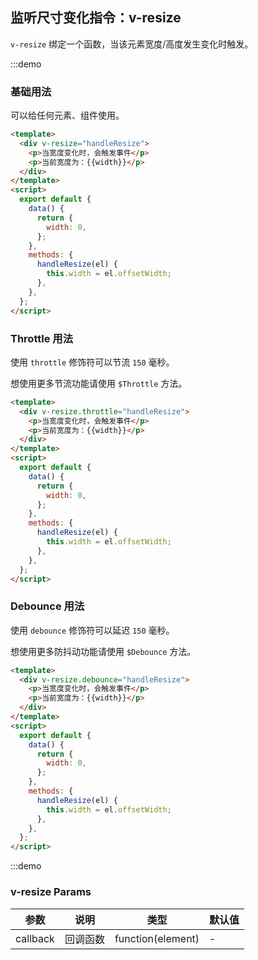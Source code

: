 ## 监听尺寸变化指令：v-resize

`v-resize` 绑定一个函数，当该元素宽度/高度发生变化时触发。

:::demo

### 基础用法

可以给任何元素、组件使用。

```html
<template>
  <div v-resize="handleResize">
    <p>当宽度变化时，会触发事件</p>
    <p>当前宽度为：{{width}}</p>
  </div>
</template>
<script>
  export default {
    data() {
      return {
        width: 0,
      };
    },
    methods: {
      handleResize(el) {
        this.width = el.offsetWidth;
      },
    },
  };
</script>
```

### Throttle 用法

使用 `throttle` 修饰符可以节流 `150` 毫秒。

想使用更多节流功能请使用 `$Throttle` 方法。

```html
<template>
  <div v-resize.throttle="handleResize">
    <p>当宽度变化时，会触发事件</p>
    <p>当前宽度为：{{width}}</p>
  </div>
</template>
<script>
  export default {
    data() {
      return {
        width: 0,
      };
    },
    methods: {
      handleResize(el) {
        this.width = el.offsetWidth;
      },
    },
  };
</script>
```

### Debounce 用法

使用 `debounce` 修饰符可以延迟 `150` 毫秒。

想使用更多防抖动功能请使用 `$Debounce` 方法。

```html
<template>
  <div v-resize.debounce="handleResize">
    <p>当宽度变化时，会触发事件</p>
    <p>当前宽度为：{{width}}</p>
  </div>
</template>
<script>
  export default {
    data() {
      return {
        width: 0,
      };
    },
    methods: {
      handleResize(el) {
        this.width = el.offsetWidth;
      },
    },
  };
</script>
```

:::demo

### v-resize Params

| 参数     | 说明     | 类型              | 默认值 |
| -------- | -------- | ----------------- | ------ |
| callback | 回调函数 | function(element) | -      |

